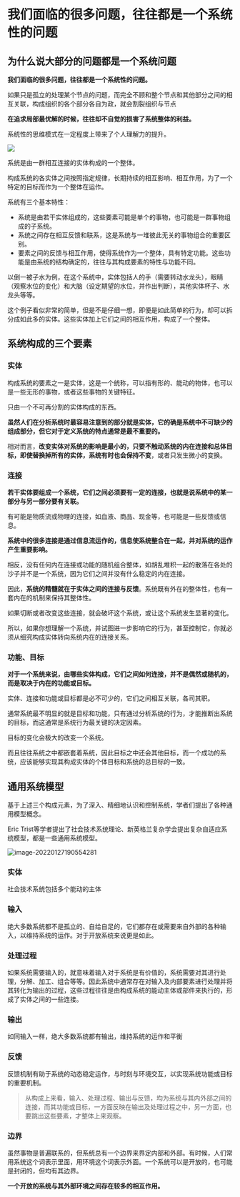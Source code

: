 # 我们面临的很多问题，往往都是一个系统性的问题

## 为什么说大部分的问题都是一个系统问题

**我们面临的很多问题，往往都是一个系统性的问题。**

如果只是孤立的处理某个节点的问题，而完全不顾和整个节点和其他部分之间的相互关联，构成组织的各个部分各自为政，就会割裂组织与节点

**在追求局部最优解的时候，往往却不自觉的损害了系统整体的利益。**

系统性的思维模式在一定程度上带来了个人理解力的提升。

![](/home/jeason/文档/Untitled-2022-01-21-0048.svg)

系统是由一群相互连接的实体构成的一个整体。

构成系统的各实体之间按照指定规律，长期持续的相互影响、相互作用，为了一个特定的目标而作为一个整体在运作。

系统有三个基本特性：

- 系统是由若干实体组成的，这些要素可能是单个的事物，也可能是一群事物组成的子系统。
- 系统之间存在相互反馈和联系，这是系统与一堆彼此无关的事物组合的重要区别。
- 要素之间的反馈与相互作用，使得系统作为一个整体，具有特定功能。这些功能是由系统的结构确定的，往往与其构成要素的特性与功能不同。

以倒一被子水为例，在这个系统中，实体包括人的手（需要转动水龙头），眼睛（观察水位的变化）和大脑（设定期望的水位，并作出判断），其他实体杯子、水龙头等等。

这个例子看似非常的简单，但是不是仔细一想，即便是如此简单的行为，却可以拆分成如此多的实体。这些实体加上它们之间的相互作用，构成了一个整体。

## 系统构成的三个要素

### 实体

构成系统的要素之一是实体，这是一个统称，可以指有形的、能动的物体，也可以是一些无形的事物，或者这些事物的关键特征。

只由一个不可再分割的实体构成的东西。

**虽然人们在分析系统时最容易注意到的部分就是实体，它的确是系统中不可缺少的组成部分，但它对于定义系统的特点通常是最不重要的。**

相对而言，**改变实体对系统的影响是最小的，只要不触动系统的内在连接和总体目标，即使替换掉所有的实体，系统有时也会保持不变**，或者只发生微小的变换。

### 连接

**若干实体要组成一个系统，它们之间必须要有一定的连接，也就是说系统中的某一部分与另一部分要有关联。**

有可能是物质流或物理的连接，如血液、商品、现金等，也可能是一些反馈或信息。

**系统中的很多连接是通过信息流运作的，信息使系统整合在一起，并对系统的运作产生重要影响。**

相反，没有任何内在连接或功能的随机组合整体，如胡乱堆积一起的散落在各处的沙子并不是一个系统，因为它们之间并没有什么稳定的内在连接。

因此，**系统的精髓就在于实体之间的连接与反馈**。系统既有外在的整体性，也有一套内在的机制来保持其整体性。

如果切断或者改变这些连接，就会破坏这个系统，或让这个系统发生显著的变化。

所以，如果你想理解一个系统，并试图进一步影响它的行为，甚至控制它，你就必须从细究构成实体转向系统内在的连接关系。

### 功能、目标

**对于一个系统来说，由哪些实体构成，它们之间如何连接，并不是偶然或随机的，而是取决于内在的功能或目标。**

实体、连接和功能或目标都是必不可少的，它们之间相互关联，各司其职。

通常系统最不明显的就是目标和功能，只有通过分析系统的行为，才能推断出系统的目标，而这通常是系统行为最关键的决定因素。

目标的变化会极大的改变一个系统。

而且往往系统之中都嵌套着系统，因此目标之中还会其他目标，而一个成功的系统，应该能够实现其构成实体的个体目标和系统的总目标的一致。

## 通用系统模型

基于上述三个构成元素，为了深入、精细地认识和控制系统，学者们提出了各种通用模型概念。

Eric Trist等学者提出了社会技术系统理论、新英格兰复杂学会提出复杂自适应系统模型，都是一些通用系统模型。

![image-20220127190554281](https://s2.loli.net/2022/01/27/PBbvLO4sNX7FeaA.png)

### 实体
社会技术系统包括多个能动的主体

### 输入
绝大多数系统都不是孤立的、自给自足的，它们都存在或需要来自外部的各种输入，以维持系统的运作。对于开放系统来说更是如此。

### 处理过程
如果系统需要输入的，就意味着输入对于系统是有价值的，系统需要对其进行处理，分解、加工、组合等等。因此系统中通常存在对输入及内部要素进行处理并将其转化为输出的过程，这些过程往往是由构成系统的能动主体或部件来执行的，形成了实体之间的一些连接。

### 输出
如同输入一样，绝大多数系统都有输出，维持系统的运作和平衡

### 反馈
反馈机制有助于系统的动态稳定运作，与时刻与环境交互，以实现系统功能或目标的重要机制。

> 从构成上来看，输入、处理过程、输出与反馈，均为系统与其内外部之间的连接，而其功能或目标，一方面反映在输出及处理过程之中，另一方面，也要跳出这些要素，才整体上来观察。

### 边界
虽然事物是普遍联系的，但系统总有一个边界来界定内部和外部。有时候，人们常用系统这个词表示里面，用环境这个词表示外面。一个系统可以是开放的，也可能是封闭的，但均有其边界。

**一个开放的系统与其外部环境之间存在较多的相互作用。**

